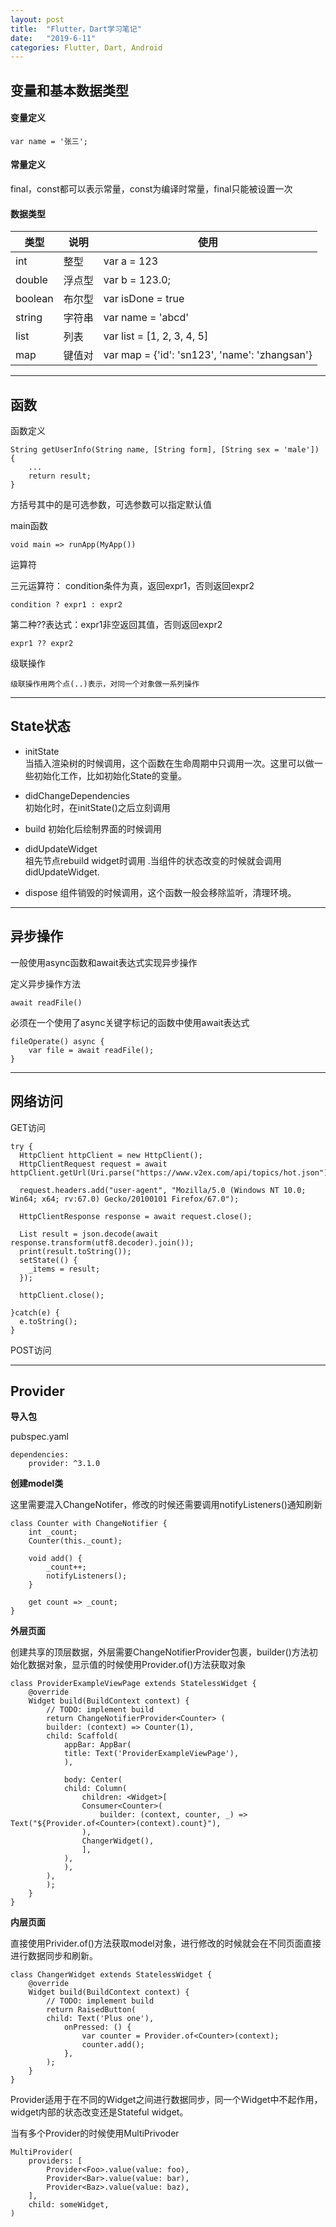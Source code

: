 ```yaml
---
layout: post
title:  "Flutter，Dart学习笔记"
date:   "2019-6-11"
categories: Flutter, Dart, Android
---
```


## 变量和基本数据类型

#### 变量定义

    var name = '张三';

#### 常量定义

final，const都可以表示常量，const为编译时常量，final只能被设置一次     

#### 数据类型

类型 | 说明 | 使用
---|---|---
int | 整型 | var a = 123
double | 浮点型 | var b = 123.0;
boolean | 布尔型 | var isDone = true
string | 字符串 | var name = 'abcd'
list | 列表 | var list = [1, 2, 3, 4, 5]
map | 键值对 | var map = {'id': 'sn123', 'name': 'zhangsan'}

--------

## 函数

函数定义

    String getUserInfo(String name, [String form], [String sex = 'male']) {
        ...
        return result;
    }

方括号其中的是可选参数，可选参数可以指定默认值

main函数

    void main => runApp(MyApp())

运算符

三元运算符： condition条件为真，返回expr1，否则返回expr2

    condition ? expr1 : expr2

第二种??表达式：expr1非空返回其值，否则返回expr2

    expr1 ?? expr2

级联操作

    级联操作用两个点(..)表示，对同一个对象做一系列操作

--------

## State状态

* initState    
当插入渲染树的时候调用，这个函数在生命周期中只调用一次。这里可以做一些初始化工作，比如初始化State的变量。    

* didChangeDependencies    
初始化时，在initState()之后立刻调用    

* build
初始化后绘制界面的时候调用

* didUpdateWidget    
祖先节点rebuild widget时调用 .当组件的状态改变的时候就会调用didUpdateWidget.

* dispose
组件销毁的时候调用，这个函数一般会移除监听，清理环境。


--------

## 异步操作

一般使用async函数和await表达式实现异步操作

定义异步操作方法

    await readFile()

必须在一个使用了async关键字标记的函数中使用await表达式

    fileOperate() async {
        var file = await readFile();
    }

--------

## 网络访问

GET访问

    try {
      HttpClient httpClient = new HttpClient();
      HttpClientRequest request = await httpClient.getUrl(Uri.parse("https://www.v2ex.com/api/topics/hot.json"));

      request.headers.add("user-agent", "Mozilla/5.0 (Windows NT 10.0; Win64; x64; rv:67.0) Gecko/20100101 Firefox/67.0");

      HttpClientResponse response = await request.close();

      List result = json.decode(await response.transform(utf8.decoder).join());
      print(result.toString());
      setState(() {
        _items = result;
      });

      httpClient.close();

    }catch(e) {
      e.toString();
    }

POST访问

--------

## Provider

__导入包__

pubspec.yaml

    dependencies:
        provider: ^3.1.0

__创建model类__

这里需要混入ChangeNotifer，修改的时候还需要调用notifyListeners()通知刷新

    class Counter with ChangeNotifier {
        int _count;
        Counter(this._count);

        void add() {
            _count++;
            notifyListeners();
        }

        get count => _count;
    }

__外层页面__

创建共享的顶层数据，外层需要ChangeNotifierProvider包裹，builder()方法初始化数据对象，显示值的时候使用Provider.of()方法获取对象

    class ProviderExampleViewPage extends StatelessWidget {
        @override
        Widget build(BuildContext context) {
            // TODO: implement build
            return ChangeNotifierProvider<Counter> (
            builder: (context) => Counter(1),
            child: Scaffold(
                appBar: AppBar(
                title: Text('ProviderExampleViewPage'),
                ),

                body: Center(
                child: Column(
                    children: <Widget>[
                    Consumer<Counter>(
                        builder: (context, counter, _) => Text("${Provider.of<Counter>(context).count}"),
                    ),
                    ChangerWidget(),
                    ],
                ),
                ),
            ),
            );
        }
    }

__内层页面__

直接使用Privider.of()方法获取model对象，进行修改的时候就会在不同页面直接进行数据同步和刷新。

    class ChangerWidget extends StatelessWidget {
        @override
        Widget build(BuildContext context) {
            // TODO: implement build
            return RaisedButton(
            child: Text('Plus one'),
                onPressed: () {
                    var counter = Provider.of<Counter>(context);
                    counter.add();
                },
            );
        }
    }

Provider适用于在不同的Widget之间进行数据同步，同一个Widget中不起作用，widget内部的状态改变还是Stateful widget。

当有多个Provider的时候使用MultiPrivoder

    MultiProvider(
        providers: [
            Provider<Foo>.value(value: foo),
            Provider<Bar>.value(value: bar),
            Provider<Baz>.value(value: baz),
        ],
        child: someWidget,
    )


